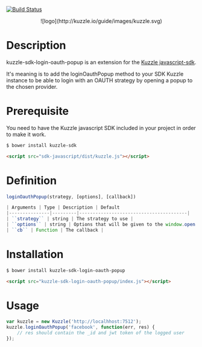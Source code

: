 [![Build Status](https://travis-ci.org/kuzzleio/kuzzle-sdk-login-oauth-popup.svg?branch=master)](https://travis-ci.org/kuzzleio/kuzzle-sdk-login-oauth-popup)

<p align=center> ![logo](http://kuzzle.io/guide/images/kuzzle.svg)

# Description

kuzzle-sdk-login-oauth-popup is an extension for the [Kuzzle javascript-sdk](https://github.com/kuzzleio/sdk-javascript).
 
It's meaning is to add the loginOauthPopup method to your SDK Kuzzle instance to be able to login with an OAUTH strategy by opening a popup to the chosen provider.

# Prerequisite

You need to have the Kuzzle javascript SDK included in your project in order to make it work.

```sh
$ bower install kuzzle-sdk
```

```html
<script src="sdk-javascript/dist/kuzzle.js"></script>
```

# Definition

```js
loginOauthPopup(strategy, [options], [callback])

| Arguments | Type | Description | Default
|---------------|---------|----------------------------------------|
| ``strategy`` | string | The strategy to use |
| ``options`` | string | Options that will be given to the window.open | 'width=800, height=600'
| ``cb`` | Function | The callback |

```

# Installation

```sh
$ bower install kuzzle-sdk-login-oauth-popup
```

```html
<script src="kuzzle-sdk-login-oauth-popup/index.js"></script>
```

# Usage

```js
var kuzzle = new Kuzzle('http://localhhost:7512');
kuzzle.loginOauthPopup('facebook', function(err, res) {
    // res should contain the _id and jwt token of the logged user
});
```
